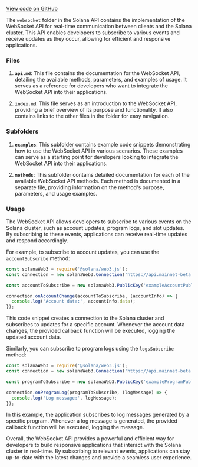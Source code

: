 
[View code on GitHub](https://github.com/solana-labs/solana/tree/master/na/docs/src/api/websocket)

The `websocket` folder in the Solana API contains the implementation of the WebSocket API for real-time communication between clients and the Solana cluster. This API enables developers to subscribe to various events and receive updates as they occur, allowing for efficient and responsive applications.

### Files

1. **`api.md`**: This file contains the documentation for the WebSocket API, detailing the available methods, parameters, and examples of usage. It serves as a reference for developers who want to integrate the WebSocket API into their applications.

2. **`index.md`**: This file serves as an introduction to the WebSocket API, providing a brief overview of its purpose and functionality. It also contains links to the other files in the folder for easy navigation.

### Subfolders

1. **`examples`**: This subfolder contains example code snippets demonstrating how to use the WebSocket API in various scenarios. These examples can serve as a starting point for developers looking to integrate the WebSocket API into their applications.

2. **`methods`**: This subfolder contains detailed documentation for each of the available WebSocket API methods. Each method is documented in a separate file, providing information on the method's purpose, parameters, and usage examples.

### Usage

The WebSocket API allows developers to subscribe to various events on the Solana cluster, such as account updates, program logs, and slot updates. By subscribing to these events, applications can receive real-time updates and respond accordingly.

For example, to subscribe to account updates, you can use the `accountSubscribe` method:

```javascript
const solanaWeb3 = require('@solana/web3.js');
const connection = new solanaWeb3.Connection('https://api.mainnet-beta.solana.com');

const accountToSubscribe = new solanaWeb3.PublicKey('exampleAccountPublicKey');

connection.onAccountChange(accountToSubscribe, (accountInfo) => {
  console.log('Account data:', accountInfo.data);
});
```

This code snippet creates a connection to the Solana cluster and subscribes to updates for a specific account. Whenever the account data changes, the provided callback function will be executed, logging the updated account data.

Similarly, you can subscribe to program logs using the `logsSubscribe` method:

```javascript
const solanaWeb3 = require('@solana/web3.js');
const connection = new solanaWeb3.Connection('https://api.mainnet-beta.solana.com');

const programToSubscribe = new solanaWeb3.PublicKey('exampleProgramPublicKey');

connection.onProgramLog(programToSubscribe, (logMessage) => {
  console.log('Log message:', logMessage);
});
```

In this example, the application subscribes to log messages generated by a specific program. Whenever a log message is generated, the provided callback function will be executed, logging the message.

Overall, the WebSocket API provides a powerful and efficient way for developers to build responsive applications that interact with the Solana cluster in real-time. By subscribing to relevant events, applications can stay up-to-date with the latest changes and provide a seamless user experience.